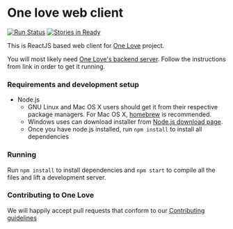 One love web client
===================

[![Run Status](https://circleci.com/gh/one-love/frontend.png?circle-token=3a03c8879767bbb85815eefc3bcfc6389fc010c4)](https://circleci.com/gh/one-love/frontend)
[![Stories in Ready](https://badge.waffle.io/one-love/frontend.png?label=ready&title=Ready)](https://waffle.io/one-love/frontend)

This is ReactJS based web client for [One Love](https://one-love.github.io) project.

You will most likely need [One Love's backend server](https://github.com/one-love/backend).
Follow the instructions from link in order to get it running.

### Requirements and development setup

- Node.js
    - GNU Linux and Mac OS X users should get it from their respective package managers.
    For Mac OS X, [homebrew](brew.sh) is recommended.
    - Windows uses can download installer from [Node.js download page](http://nodejs.org/download/).
    - Once you have node.js installed, run `npm install` to install all dependencies

### Running

Run `npm install` to install dependencies and `npm start` to compile all the
files and lift a development server.

### Contributing to One Love

We will happily accept pull requests that conform to our [Contributing guidelines](CONTRIBUTING.md)
